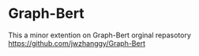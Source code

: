 # Graph-Bert

This a minor extention on Graph-Bert orginal repasotory https://github.com/jwzhanggy/Graph-Bert
